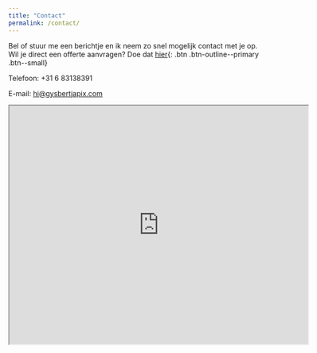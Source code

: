 ```yaml
---
title: "Contact"
permalink: /contact/
---
```


Bel of stuur me een berichtje en ik neem zo snel mogelijk contact met je op.
Wil je direct een offerte aanvragen? Doe dat [hier](gysbertjapix.github.io/offerte){: .btn .btn-outline--primary .btn--small}

Telefoon: +31 6 83138391

E-mail: [hi@gysbertjapix.com](mailto:hi@gysbertjapix.com)

<iframe src="https://www.google.com/maps/d/embed?mid=17bLQGTZa7EeZ6C3J-m0vZ2SCGTNyJgw&ehbc=2E312F&z=10" width="600" height="480"></iframe>
